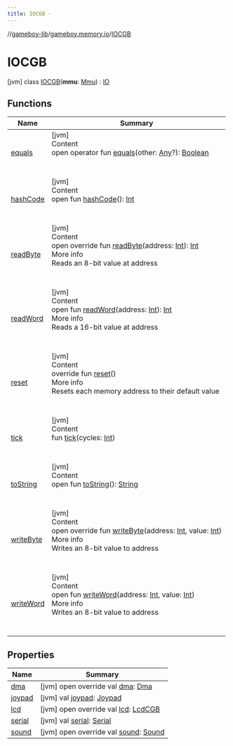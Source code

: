 ```yaml
---
title: IOCGB -
---
```

//[gameboy-lib](../../index.md)/[gameboy.memory.io](../index.md)/[IOCGB](index.md)



# IOCGB  
 [jvm] class [IOCGB](index.md)(**mmu**: [Mmu](../../gameboy.memory/-mmu/index.md)) : [IO](../-i-o/index.md)   


## Functions  
  
|  Name|  Summary| 
|---|---|
| <a name="kotlin/Any/equals/#kotlin.Any?/PointingToDeclaration/"></a>[equals](../../gameboy.utils/-log/index.md#%5Bkotlin%2FAny%2Fequals%2F%23kotlin.Any%3F%2FPointingToDeclaration%2F%5D%2FFunctions%2F456262920)| <a name="kotlin/Any/equals/#kotlin.Any?/PointingToDeclaration/"></a>[jvm]  <br>Content  <br>open operator fun [equals](../../gameboy.utils/-log/index.md#%5Bkotlin%2FAny%2Fequals%2F%23kotlin.Any%3F%2FPointingToDeclaration%2F%5D%2FFunctions%2F456262920)(other: [Any](https://kotlinlang.org/api/latest/jvm/stdlib/kotlin/-any/index.html)?): [Boolean](https://kotlinlang.org/api/latest/jvm/stdlib/kotlin/-boolean/index.html)  <br><br><br>
| <a name="kotlin/Any/hashCode/#/PointingToDeclaration/"></a>[hashCode](../../gameboy.utils/-log/index.md#%5Bkotlin%2FAny%2FhashCode%2F%23%2FPointingToDeclaration%2F%5D%2FFunctions%2F456262920)| <a name="kotlin/Any/hashCode/#/PointingToDeclaration/"></a>[jvm]  <br>Content  <br>open fun [hashCode](../../gameboy.utils/-log/index.md#%5Bkotlin%2FAny%2FhashCode%2F%23%2FPointingToDeclaration%2F%5D%2FFunctions%2F456262920)(): [Int](https://kotlinlang.org/api/latest/jvm/stdlib/kotlin/-int/index.html)  <br><br><br>
| <a name="gameboy.memory.io/IOCGB/readByte/#kotlin.Int/PointingToDeclaration/"></a>[readByte](read-byte.md)| <a name="gameboy.memory.io/IOCGB/readByte/#kotlin.Int/PointingToDeclaration/"></a>[jvm]  <br>Content  <br>open override fun [readByte](read-byte.md)(address: [Int](https://kotlinlang.org/api/latest/jvm/stdlib/kotlin/-int/index.html)): [Int](https://kotlinlang.org/api/latest/jvm/stdlib/kotlin/-int/index.html)  <br>More info  <br>Reads an 8-bit value at address  <br><br><br>
| <a name="gameboy.memory/Memory/readWord/#kotlin.Int/PointingToDeclaration/"></a>[readWord](../../gameboy.memory/-memory/read-word.md)| <a name="gameboy.memory/Memory/readWord/#kotlin.Int/PointingToDeclaration/"></a>[jvm]  <br>Content  <br>open fun [readWord](../../gameboy.memory/-memory/read-word.md)(address: [Int](https://kotlinlang.org/api/latest/jvm/stdlib/kotlin/-int/index.html)): [Int](https://kotlinlang.org/api/latest/jvm/stdlib/kotlin/-int/index.html)  <br>More info  <br>Reads a 16-bit value at address  <br><br><br>
| <a name="gameboy.memory.io/IO/reset/#/PointingToDeclaration/"></a>[reset](../-i-o/reset.md)| <a name="gameboy.memory.io/IO/reset/#/PointingToDeclaration/"></a>[jvm]  <br>Content  <br>override fun [reset](../-i-o/reset.md)()  <br>More info  <br>Resets each memory address to their default value  <br><br><br>
| <a name="gameboy.memory.io/IO/tick/#kotlin.Int/PointingToDeclaration/"></a>[tick](../-i-o/tick.md)| <a name="gameboy.memory.io/IO/tick/#kotlin.Int/PointingToDeclaration/"></a>[jvm]  <br>Content  <br>fun [tick](../-i-o/tick.md)(cycles: [Int](https://kotlinlang.org/api/latest/jvm/stdlib/kotlin/-int/index.html))  <br><br><br>
| <a name="kotlin/Any/toString/#/PointingToDeclaration/"></a>[toString](../../gameboy.utils/-log/index.md#%5Bkotlin%2FAny%2FtoString%2F%23%2FPointingToDeclaration%2F%5D%2FFunctions%2F456262920)| <a name="kotlin/Any/toString/#/PointingToDeclaration/"></a>[jvm]  <br>Content  <br>open fun [toString](../../gameboy.utils/-log/index.md#%5Bkotlin%2FAny%2FtoString%2F%23%2FPointingToDeclaration%2F%5D%2FFunctions%2F456262920)(): [String](https://kotlinlang.org/api/latest/jvm/stdlib/kotlin/-string/index.html)  <br><br><br>
| <a name="gameboy.memory.io/IOCGB/writeByte/#kotlin.Int#kotlin.Int/PointingToDeclaration/"></a>[writeByte](write-byte.md)| <a name="gameboy.memory.io/IOCGB/writeByte/#kotlin.Int#kotlin.Int/PointingToDeclaration/"></a>[jvm]  <br>Content  <br>open override fun [writeByte](write-byte.md)(address: [Int](https://kotlinlang.org/api/latest/jvm/stdlib/kotlin/-int/index.html), value: [Int](https://kotlinlang.org/api/latest/jvm/stdlib/kotlin/-int/index.html))  <br>More info  <br>Writes an 8-bit value to address  <br><br><br>
| <a name="gameboy.memory/Memory/writeWord/#kotlin.Int#kotlin.Int/PointingToDeclaration/"></a>[writeWord](../../gameboy.memory/-memory/write-word.md)| <a name="gameboy.memory/Memory/writeWord/#kotlin.Int#kotlin.Int/PointingToDeclaration/"></a>[jvm]  <br>Content  <br>open fun [writeWord](../../gameboy.memory/-memory/write-word.md)(address: [Int](https://kotlinlang.org/api/latest/jvm/stdlib/kotlin/-int/index.html), value: [Int](https://kotlinlang.org/api/latest/jvm/stdlib/kotlin/-int/index.html))  <br>More info  <br>Writes an 8-bit value to address  <br><br><br>


## Properties  
  
|  Name|  Summary| 
|---|---|
| <a name="gameboy.memory.io/IOCGB/dma/#/PointingToDeclaration/"></a>[dma](dma.md)| <a name="gameboy.memory.io/IOCGB/dma/#/PointingToDeclaration/"></a> [jvm] open override val [dma](dma.md): [Dma](../-dma/index.md)   <br>
| <a name="gameboy.memory.io/IOCGB/joypad/#/PointingToDeclaration/"></a>[joypad](joypad.md)| <a name="gameboy.memory.io/IOCGB/joypad/#/PointingToDeclaration/"></a> [jvm] val [joypad](joypad.md): [Joypad](../-joypad/index.md)   <br>
| <a name="gameboy.memory.io/IOCGB/lcd/#/PointingToDeclaration/"></a>[lcd](lcd.md)| <a name="gameboy.memory.io/IOCGB/lcd/#/PointingToDeclaration/"></a> [jvm] open override val [lcd](lcd.md): [LcdCGB](../../gameboy.memory.io.graphics/-lcd-c-g-b/index.md)   <br>
| <a name="gameboy.memory.io/IOCGB/serial/#/PointingToDeclaration/"></a>[serial](serial.md)| <a name="gameboy.memory.io/IOCGB/serial/#/PointingToDeclaration/"></a> [jvm] val [serial](serial.md): [Serial](../-serial/index.md)   <br>
| <a name="gameboy.memory.io/IOCGB/sound/#/PointingToDeclaration/"></a>[sound](sound.md)| <a name="gameboy.memory.io/IOCGB/sound/#/PointingToDeclaration/"></a> [jvm] open override val [sound](sound.md): [Sound](../../gameboy.memory.io.sound/-sound/index.md)   <br>

